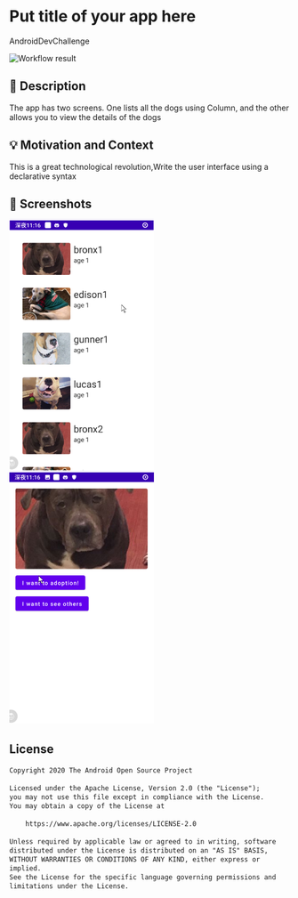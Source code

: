 # Put title of your app here
AndroidDevChallenge
<!--- Replace <OWNER> with your Github Username and <REPOSITORY> with the name of your repository. -->
<!--- You can find both of these in the url bar when you open your repository in github. -->
![Workflow result](https://github.com/yndongyong/compose-test/workflows/Check/badge.svg)


## :scroll: Description
<!--- Describe your app in one or two sentences -->
The app has two screens. One lists all the dogs using Column, and the other allows you to view the details of the dogs

## :bulb: Motivation and Context
<!--- Optionally point readers to interesting parts of your submission. -->
<!--- What are you especially proud of? -->
This is a great technological revolution,Write the user interface using a declarative syntax

## :camera_flash: Screenshots
<!-- You can add more screenshots here if you like -->
<img src="/results/screenshot_1.png" width="260">&emsp;<img src="/results/screenshot_2.png" width="260">

## License
```
Copyright 2020 The Android Open Source Project

Licensed under the Apache License, Version 2.0 (the "License");
you may not use this file except in compliance with the License.
You may obtain a copy of the License at

    https://www.apache.org/licenses/LICENSE-2.0

Unless required by applicable law or agreed to in writing, software
distributed under the License is distributed on an "AS IS" BASIS,
WITHOUT WARRANTIES OR CONDITIONS OF ANY KIND, either express or implied.
See the License for the specific language governing permissions and
limitations under the License.
```